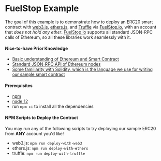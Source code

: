 # FuelStop Example

The goal of this example is to demonstrate how to deploy an ERC20 smart contract with [web3.js](https://github.com/ethereum/web3.js/), [ethers.js](https://github.com/ethers-io/ethers.js/), and [Truffle](https://github.com/trufflesuite/truffle) via [FuelStop.io](https://fuelstop.io), with an account that _does not hold any ether_. [FuelStop.io](https://fuelstop.io) supports all standard JSON-RPC calls of Ethereum, so all these libraries work seamlessly with it.

#### Nice-to-have Prior Knowledge

- [Basic understanding of Ethereum and Smart Contract](https://ethereum.org/en/developers/docs/)
- [Standard JSON-RPC API of Ethereum nodes](https://eth.wiki/json-rpc/API)
- [Some familiarity with Solidity, which is the language we use for writing our sample smart contract](https://solidity.readthedocs.io/en/latest/)

#### Prerequisites
- [npm](https://www.npmjs.com/get-npm)
- [node 12](https://nodejs.org/en/)
- run `npm ci` to install all the dependencies

#### NPM Scripts to Deploy the Contract
You may run any of the following scripts to try deploying our sample ERC20 from **ANY** account you'd like!

- web3.js: `npm run deploy-with-web3`
- ethers.js: `npm run deploy-with-ethers`
- truffle: `npm run deploy-with-truffle`
